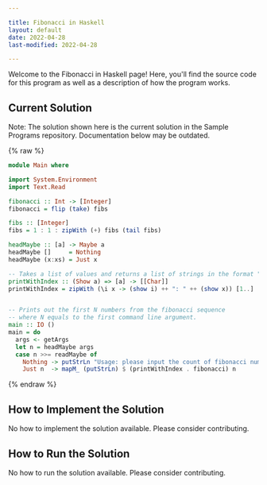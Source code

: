 ```yaml
---

title: Fibonacci in Haskell
layout: default
date: 2022-04-28
last-modified: 2022-04-28

---
```


Welcome to the Fibonacci in Haskell page! Here, you'll find the source code for this program as well as a description of how the program works.

## Current Solution

Note: The solution shown here is the current solution in the Sample Programs repository. Documentation below may be outdated.

{% raw %}

```Haskell
module Main where

import System.Environment
import Text.Read

fibonacci :: Int -> [Integer]
fibonacci = flip (take) fibs

fibs :: [Integer]
fibs = 1 : 1 : zipWith (+) fibs (tail fibs)

headMaybe :: [a] -> Maybe a
headMaybe []     = Nothing
headMaybe (x:xs) = Just x

-- Takes a list of values and returns a list of strings in the format "ONE_BASED_INDEX: VALUE"
printWithIndex :: (Show a) => [a] -> [[Char]]
printWithIndex = zipWith (\i x -> (show i) ++ ": " ++ (show x)) [1..]


-- Prints out the first N numbers from the fibonacci sequence
-- where N equals to the first command line argument.
main :: IO ()
main = do
  args <- getArgs
  let n = headMaybe args
  case n >>= readMaybe of
    Nothing -> putStrLn "Usage: please input the count of fibonacci numbers to output"
    Just n  -> mapM_ (putStrLn) $ (printWithIndex . fibonacci) n

```

{% endraw %}

## How to Implement the Solution

No how to implement the solution available. Please consider contributing.

## How to Run the Solution

No how to run the solution available. Please consider contributing.